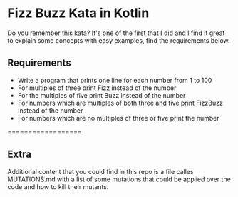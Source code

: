 # Fizz Buzz Kata in Kotlin

Do you remember this kata? It's one of the first that I did and I find it great to explain some concepts
with easy examples, find the requirements below.

## Requirements

* Write a program that prints one line for each number from 1 to 100
* For multiples of three print Fizz instead of the number
* For the multiples of five print Buzz instead of the number
* For numbers which are multiples of both three and five print FizzBuzz instead of the number
* For numbers which are no multiples of three or five print the number

==================

## Extra

Additional content that you could find in this repo is a file calles MUTATIONS.md with a list of some mutations
that could be applied over the code and how to kill their mutants.


